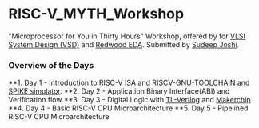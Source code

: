 # RISC-V_MYTH_Workshop
"Microprocessor for You in Thirty Hours" Workshop, offered by for [VLSI System Design (VSD)](https://www.vlsisystemdesign.com/) and [Redwood EDA](https://www.redwoodeda.com/).
Submitted by [Sudeep Joshi](https://www.lindedin.com/in/sudeep-joshi-569951207/).

### Overview of the Days
**1. Day 1 - Introduction to [RISC-V ISA](https://riscv.org/technical/specifications/) and [RISCV-GNU-TOOLCHAIN](https://github.com/riscv-collab/riscv-gnu-toolchain) and [SPIKE simulator](https://github.com/riscv-software-src/riscv-isa-sim).
**2. Day 2 - Application Binary Interface(ABI) and Verification flow
**3. Day 3 - Digital Logic with [TL-Verilog](https://github.com/TL-X-org/tlv_flow_lib) and [Makerchip](https://www.makerchip.com/)
**4. Day 4 - Basic RISC-V CPU Microarchitecture
**5. Day 5 - Pipelined RISC-V CPU Microarchitecture


